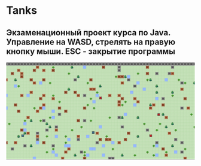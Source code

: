 # Tanks
## Экзаменационный проект курса по Java. Управление на WASD, стрелять на правую кнопку мыши. ESC - закрытие программы

![Image alt](https://github.com/gLvDiT/Tanks/blob/main/screens/screen1.png)
